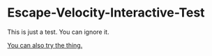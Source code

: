 # Escape-Velocity-Interactive-Test

This is just a test. You can ignore it.

[You can also try the thing.](https://jcourt325.github.io/Escape-Velocity-Interactive/)